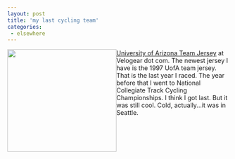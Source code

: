```yaml
---
layout: post
title: 'my last cycling team'
categories:
 - elsewhere
---
```


<img src="http://store6.yimg.com/I/velogear_1730_1366342" width=248 height=234 align=left border=0 hspace=0 vspace=0><a href="http://store.yahoo.com/velogear/unofar.html">University of Arizona Team Jersey</a> at Velogear dot com. The newest jersey I have is the 1997 UofA team jersey. That is the last year I raced. The year before that I went to National Collegiate Track Cycling Championships. I think I got last. But it was still cool. Cold, actually...it was in Seattle.

